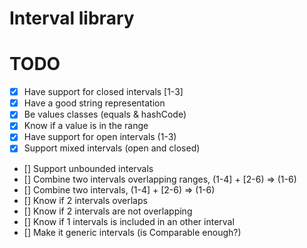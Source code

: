 # Interval library

# TODO
- [x] Have support for closed intervals [1-3]
- [x] Have a good string representation
- [x] Be values classes (equals & hashCode)
- [x] Know if a value is in the range
- [x] Have support for open intervals (1-3)
- [x] Support mixed intervals (open and closed)
- [] Support unbounded intervals
- [] Combine two intervals overlapping ranges, (1-4] + [2-6) => (1-6)
- [] Combine two intervals, (1-4] + [2-6) => (1-6)
- [] Know if 2 intervals overlaps
- [] Know if 2 intervals are not overlapping
- [] Know if 1 intervals is included in an other interval
- [] Make it generic intervals (is Comparable enough?)

